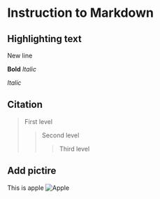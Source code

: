 # Instruction to Markdown

## Highlighting text 

New line 

**Bold**
*Italic*

*Italic*

## Citation
> First level
>> Second level
>>> Third level

## Add pictire
This is apple
![Apple](apple.jpg)